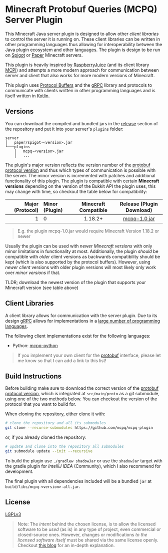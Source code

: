 # Minecraft Protobuf Queries (MCPQ) Server Plugin

This Minecraft Java server plugin is designed to allow other *client libraries* to control the server it is running on. 
These client libraries can be written in other programming languages thus allowing for interoperability between the Java plugin ecosystem and other languages.
The plugin is design to be run on [Spigot](https://www.spigotmc.org/) or [Paper](https://papermc.io/) Minecraft servers.

This plugin is heavily inspired by [RaspberryJuice](https://github.com/zhuowei/RaspberryJuice) (and its client library [MCPI](https://github.com/martinohanlon/mcpi)) and attempts a more modern approach for communication between server and client that also works for more modern versions of Minecraft.

This plugin uses [Protocol Buffers](https://github.com/mcpq/mcpq-proto) and the [gRPC](https://grpc.io/) library and protocols to communicate with clients written in other programming languages and is itself written in [Kotlin](https://kotlinlang.org/).

## Versions

You can download the compiled and bundled jars in the [release](https://github.com/mcpq/mcpq-plugin/releases) section of the repository and put it into your server's `plugins` folder:

```
server
│   paper/spigot-<version>.jar
└───plugins
    │   mcpq-<version>.jar
    │   ...
```

The plugin's major version reflects the version number of the [protobuf protocol version](https://github.com/mcpq/mcpq-proto) and thus which types of communication is possible with the server.
The minor version is incremented with patches and additional functionality of this plugin.
The plugin is compatible with certain **Minecraft versions** depending on the version of the Bukkit API the plugin uses, this may change with time, so checkout the table below for compatibility:

| Major (Protocol) | Minor (Plugin) | Minecraft Compatible |                       Release (Plugin Download)                       |
|-----------------:|:---------------|:--------------------:|:---------------------------------------------------------------------:|
|                1 | 0              |       1.18.2+        | [mcpq-1.0.jar](https://github.com/mcpq/mcpq-plugin/releases/tag/v1.0) |

> E.g. the plugin mcpq-1.0.jar would require Minecraft Version 1.18.2 or newer

Usually the plugin can be used with *newer Minecraft versions* with only minor limitations in functionality at most.
Additionally, the plugin *should* be compatible with *older* client versions as backwards compatibility should be kept (which is also supported by the protocol buffers).
However, using *newer client* versions with older plugin versions will most likely only work over *minor versions* if that.

TLDR; download the newest version of the plugin that supports your Minecraft version (see table above)

## Client Libraries

A client library allows for communication with the server plugin.
Due to its design [gRPC](https://grpc.io/) allows for implementations in a [large number of programming languages](https://grpc.io/docs/languages/).

The following client implementations exist for the following languages:

* Python: [mcpq-python](https://github.com/mcpq/mcpq-python)

> If you implement your own client for the [protobuf](https://github.com/mcpq/mcpq-proto) interface, please let me know so that I can add a link to this list!

## Build Instructions

Before building make sure to download the correct version of the [protobuf protocol version](https://github.com/mcpq/mcpq-proto),
which is integrated at `src/main/proto` as a git submodule, using one of the two methods below.
You can checkout the version of the protocol that you want to build for.

When cloning the repository, either clone it with:

```bash
# clone the repository and all its submodules
git clone --recurse-submodules https://github.com/mcpq/mcpq-plugin
```

or, if you already cloned the repository:

```bash
# update and clone into the repository all submodules
git submodule update --init --recursive
```

To build the plugin use `./gradlew shadowJar` or use the `shadowJar` target with the gradle plugin for *IntelliJ IDEA* (Community), which I also recommend for development.

The final plugin with all dependencies included will be a bundled `jar` at `build/libs/mcpq-<version>-all.jar`.

## License

[LGPLv3](LICENSE)

> Note: The *intent* behind the chosen license, is to allow the licensed software to be *used* (as is) in any type of project, even commercial or closed-source ones.
> However, changes or modifications *to the licensed software itself* must be shared via the same license openly.
> Checkout [this blog](https://fossa.com/blog/open-source-software-licenses-101-lgpl-license/) for an in-depth explanation.
